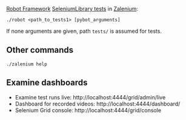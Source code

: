 [Robot Framework](https://github.com/robotframework/robotframework) [SeleniumLibrary tests](https://github.com/robotframework/SeleniumLibrary) in [Zalenium](https://github.com/zalando/zalenium):

    ./robot <path_to_tests1> [pybot_arguments]

If none arguments are given, path `tests/` is assumed for tests.

## Other commands

    ./zalenium help

## Examine dashboards

* Examine test runs live: http://localhost:4444/grid/admin/live
* Dashboard for recorded videos: http://localhost:4444/dashboard/
* Selenium Grid console: http://localhost:4444/grid/console
